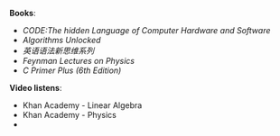 
**Books**:

- *CODE:The hidden Language of Computer Hardware and Software*
- *Algorithms Unlocked*
- *英语语法新思维系列*
- *Feynman Lectures on Physics*
- *C Primer Plus (6th Edition)*


**Video listens**:

- Khan Academy - Linear Algebra
- Khan Academy - Physics
- ​


